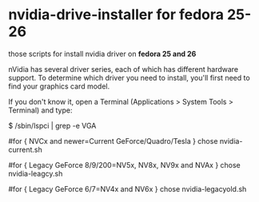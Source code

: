 # nvidia-drive-installer for fedora 25-26

those scripts for install nvidia driver on <b>fedora 25 and 26</b> <br>

nVidia has several driver series, each of which has different hardware support. To determine which driver you need to install, you'll first need to find your graphics card model.

If you don't know it, open a Terminal (Applications > System Tools > Terminal) and type:

$  /sbin/lspci | grep -e VGA

#for { NVCx and newer=Current GeForce/Quadro/Tesla } chose nvidia-current.sh
 
#for { Legacy GeForce 8/9/200=NV5x, NV8x, NV9x and NVAx } chose nvidia-leagcy.sh
 
#for { Legacy GeForce 6/7=NV4x and NV6x } chose nvidia-legacyold.sh
